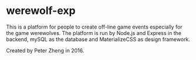 # werewolf-exp
This is a platform for people to create off-line game events especially for the game werewolves.
The platform is run by Node.js and Express in the backend, mySQL as the database and MaterializeCSS as design framework.

Created by Peter Zheng in 2016.
